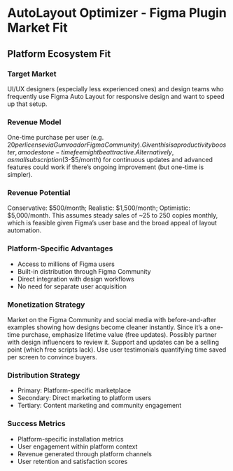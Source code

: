 # AutoLayout Optimizer - Figma Plugin Market Fit

## Platform Ecosystem Fit

### Target Market
UI/UX designers (especially less experienced ones) and design teams who frequently use Figma Auto Layout for responsive design and want to speed up that setup.

### Revenue Model
One-time purchase per user (e.g. $20 per license via Gumroad or Figma Community). Given this is a productivity booster, a modest one-time fee might be attractive. Alternatively, a small subscription ($3-$5/month) for continuous updates and advanced features could work if there’s ongoing improvement (but one-time is simpler).

### Revenue Potential
Conservative: $500/month; Realistic: $1,500/month; Optimistic: $5,000/month. This assumes steady sales of ~25 to 250 copies monthly, which is feasible given Figma’s user base and the broad appeal of layout automation.

### Platform-Specific Advantages
- Access to millions of Figma users
- Built-in distribution through Figma Community
- Direct integration with design workflows
- No need for separate user acquisition

### Monetization Strategy
Market on the Figma Community and social media with before-and-after examples showing how designs become cleaner instantly. Since it’s a one-time purchase, emphasize lifetime value (free updates). Possibly partner with design influencers to review it. Support and updates can be a selling point (which free scripts lack). Use user testimonials quantifying time saved per screen to convince buyers.

### Distribution Strategy
- Primary: Platform-specific marketplace
- Secondary: Direct marketing to platform users
- Tertiary: Content marketing and community engagement

### Success Metrics
- Platform-specific installation metrics
- User engagement within platform context
- Revenue generated through platform channels
- User retention and satisfaction scores
